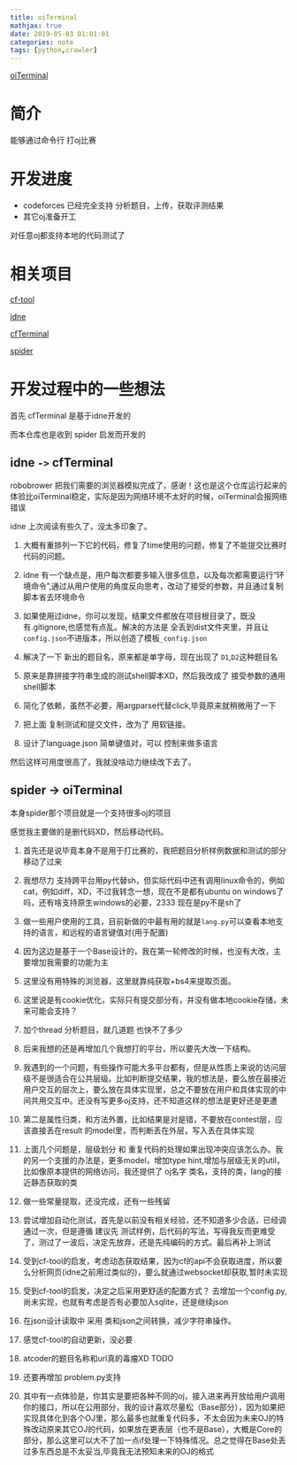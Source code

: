 ```yaml
---
title: oiTerminal
mathjax: true
date: 2019-05-03 01:01:01
categories: note
tags: [python,crawler]
---
```


[oiTerminal](https://github.com/CroMarmot/oiTerminal)

# 简介

能够通过命令行 打oj比赛

# 开发进度

 - codeforces 已经完全支持 分析题目，上传，获取评测结果
 - 其它oj准备开工

 对任意oj都支持本地的代码测试了


# 相关项目

[cf-tool](https://github.com/xalanq/cf-tool)

[idne](https://github.com/endiliey/idne)

[cfTerminal](https://github.com/CroMarmot/cfterminal)

[spider](https://github.com/VirtualJudge/spider)

# 开发过程中的一些想法

首先 cfTerminal 是基于idne开发的

而本仓库也是收到 spider 启发而开发的

## idne `->` cfTerminal

robobrower 把我们需要的浏览器模拟完成了，感谢！这也是这个仓库运行起来的体验比oiTerminal稳定，实际是因为网络环境不太好的时候，oiTerminal会报网络错误

idne 上次阅读有些久了，没太多印象了。

1. 大概有重排列一下它的代码，修复了time使用的问题，修复了不能提交比赛时代码的问题。

2. idne 有一个缺点是，用户每次都要多输入很多信息，以及每次都需要运行“环境命令”,通过从用户使用的角度反向思考，改动了接受的参数，并且通过复制脚本省去环境命令

3. 如果使用过idne，你可以发现，结果文件都放在项目根目录了，既没有.gitignore,也感觉有点乱。解决的方法是 全丢到dist文件夹里，并且让`config.json`不进版本，所以创造了模板`_config.json`

4. 解决了一下 新出的题目名，原来都是单字母，现在出现了 `D1`,`D2`这种题目名

5. 原来是靠拼接字符串生成的测试shell脚本XD，然后我改成了 接受参数的通用shell脚本

6. 简化了依赖，虽然不必要，用argparse代替click,毕竟原来就稍微用了一下

7. 把上面 复制测试和提交文件，改为了 用软链接。

8. 设计了language.json 简单键值对，可以 控制来做多语言

然后这样可用度很高了，我就没啥动力继续改下去了。

## spider -> oiTerminal

本身spider那个项目就是一个支持很多oj的项目

感觉我主要做的是删代码XD，然后移动代码。

1. 首先还是说毕竟本身不是用于打比赛的，我把题目分析样例数据和测试的部分移动了过来

2. 我想尽力 支持跨平台用py代替sh，但实际代码中还有调用linux命令的，例如cat，例如diff，XD，不过我转念一想，现在不是都有ubuntu on windows了吗，还有啥支持原生windows的必要，2333 现在是py不是sh了

3. 做一些用户使用的工具，目前新做的中最有用的就是`lang.py`可以查看本地支持的语言，和远程的语言键值对(用于配置)

4. 因为这边是基于一个Base设计的，我在第一轮修改的时候，也没有大改，主要增加我需要的功能为主

5. 这里没有用特殊的浏览器，这里就靠纯获取+bs4来提取页面。

6. 这里说是有cookie优化，实际只有提交部分有，并没有做本地cookie存储，未来可能会支持？

7. 加个thread 分析题目，就几道题 也快不了多少

8. 后来我想的还是再增加几个我想打的平台，所以要先大改一下结构。

9. 我遇到的一个问题，有些操作可能大多平台都有，但是从性质上来说的访问层级不是很适合在公共层级。比如判断提交结果，我的想法是，要么放在最接近用户交互的层次上，要么放在具体实现里，总之不要放在用户和具体实现的中间共用交互中。还没有写更多oj支持，还不知道这样的想法是更好还是更遭

10. 第二是属性归类，和方法外置，比如结果是对是错，不要放在contest层，应该直接丢在result 的model里，而判断丢在外层，写入丢在具体实现

11. 上面几个问题是，层级划分 和 重复代码的处理如果出现冲突应该怎么办。我的另一个支援的办法是，更多model，增加type hint,增加与层级无关的util，比如像原本提供的网络访问，我还提供了 oj名字 类名，支持的类，lang的接近静态获取的类

12. 做一些常量提取，还没完成，还有一些残留

13. 尝试增加自动化测试，首先是以前没有相关经验，还不知道多少合适，已经调通过一次，但是遵循 建议先 测试样例，后代码的写法，写得我反而更难受了，测过了一波后，决定先放弃，还是先纯编码的方式。最后再补上测试

14. 受到cf-tool的启发，考虑动态获取结果，因为cf的api不会获取进度，所以要么分析网页(idne之前用过类似的)，要么就通过websocket却获取,暂时未实现

15. 受到cf-tool的启发，决定之后采用更舒适的配置方式？ 去增加一个config.py, 尚未实现，也就有考虑是否有必要加入sqlite，还是继续json

16. 在json设计读取中 采用 类和json之间转换，减少字符串操作。

17. 感觉cf-tool的自动更新，没必要

18. atcoder的题目名称和url真的毒瘤XD TODO

19. 还要再增加 problem.py支持

20. 其中有一点体验是，你其实是要把各种不同的oj，接入进来再开放给用户调用你的接口，所以在公用部分，我的设计喜欢尽量松（Base部分），因为如果把实现具体化到各个OJ里，那么最多也就重复代码多，不太会因为未来OJ的特殊改动原来其它OJ的代码，如果放在更表层（也不是Base），大概是Core的部分，那么这里可以大不了加一点if处理一下特殊情况。总之觉得在Base处丢过多东西总是不太妥当,毕竟我无法预知未来的OJ的格式


